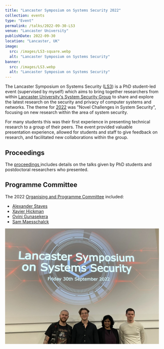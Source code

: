```yaml
---
title: "Lancaster Symposium on Systems Security 2022"
collection: events
type: "Event"
permalink: /talks/2022-09-30-LS3
venue: "Lancaster University"
publishDate: 2022-09-30
location: "Lancaster, UK"
image:
  src: /images/LS3-square.webp
  alt: "Lancaster Symposium on Systems Security"
banner:
  src: /images/LS3.webp
  alt: "Lancaster Symposium on Systems Security"
---
```


The Lancaster Symposium on Systems Security ([LS3](https://wp.lancs.ac.uk/ls3/)) is a PhD student-led event (supervised by myself) which aims to bring together researchers from within [Lancaster University's System Security Group](https://ssg.lancs.ac.uk/) to share and explore the latest research on the security and privacy of computer systems and networks. The theme for [2022](https://www.lancaster.ac.uk/security-lancaster/about/news/first-systems-security-symposium) was "Novel Challenges in System Security", focusing on new research within the area of system security.

<!-- readmore -->

For many students this was their first experience in presenting technical research to a group of their peers. The event provided valuable presentation experience, allowed for students and staff to give feedback on research, and facilitated new collaborations within the group.

## Proceedings

The [proceedings <i class="fas si-file-pdf"></i>](http://wp.lancs.ac.uk/ls3/files/2022/09/LS3-Proceedings.pdf) includes details on the talks given by PhD students and postdoctoral researchers who presented.


## Programme Committee

The 2022 [Organising and Programme Committee](https://wp.lancs.ac.uk/ls3/committee/) included:

 * [Alexander Staves](https://ssg.lancs.ac.uk/people/staves/)
 * [Xavier Hickman](https://www.lancaster.ac.uk/scc/about-us/people/xavier-hickman)
 * [Ovini Gunasekera](https://www.lancaster.ac.uk/scc/about-us/people/ovini-gunasekera)
 * [Sam Maesschalck](https://ssg.lancs.ac.uk/people/maesschalck/)

![LS3 2022 Programme Committee](/images/LS3-pc.webp)
